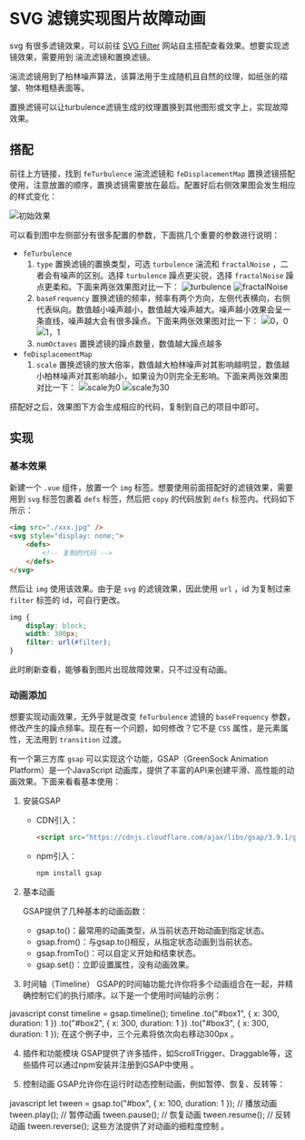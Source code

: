# SVG 滤镜实现图片故障动画

svg 有很多滤镜效果，可以前往 [SVG Filter](https://yoksel.github.io/svg-filters/#/) 网站自主搭配查看效果。想要实现滤镜效果，需要用到 湍流滤镜和置换滤镜。

湍流滤镜用到了柏林噪声算法，该算法用于生成随机且自然的纹理，如纸张的褶皱、物体粗糙表面等。

置换滤镜可以让turbulence滤镜生成的纹理置换到其他图形或文字上，实现故障效果。

## 搭配

前往上方链接，找到 `feTurbulence` 湍流滤镜和 `feDisplacementMap` 置换滤镜搭配使用，注意放置的顺序，置换滤镜需要放在最后。配置好后右侧效果图会发生相应的样式变化：

![初始效果](https://pic.imgdb.cn/item/67209d65d29ded1a8c121d68.png)

可以看到图中左侧部分有很多配置的参数，下面挑几个重要的参数进行说明：
- `feTurbulence`
  1. `type` 置换滤镜的置换类型，可选 `turbulence` 湍流和 `fractalNoise` ，二者会有噪声的区别。选择 `turbulence` 躁点更尖锐，选择 `fractalNoise` 躁点更柔和。下面来两张效果图对比一下：
    ![turbulence](https://pic.imgdb.cn/item/67209fcdd29ded1a8c143eb3.png)
    ![fractalNoise](https://pic.imgdb.cn/item/67209fe9d29ded1a8c145400.png)
  2. `baseFrequency` 置换滤镜的频率，频率有两个方向，左侧代表横向，右侧代表纵向。数值越小噪声越小，数值越大噪声越大。噪声越小效果会呈一条直线，噪声越大会有很多躁点。下面来两张效果图对比一下：
    ![0，0](https://pic.imgdb.cn/item/6720a0bed29ded1a8c152b65.png)
    ![1，1](https://pic.imgdb.cn/item/6720a0dcd29ded1a8c154ec0.png)
  3. `numOctaves` 置换滤镜的躁点数量，数值越大躁点越多
- `feDisplacementMap`
  1. `scale` 置换滤镜的放大倍率，数值越大柏林噪声对其影响越明显，数值越小柏林噪声对其影响越小，如果设为0则完全无影响。下面来两张效果图对比一下：
    ![scale为0](https://pic.imgdb.cn/item/6720a1ced29ded1a8c162a48.png)
    ![scale为30](https://pic.imgdb.cn/item/6720a1ebd29ded1a8c16411b.png)

搭配好之后，效果图下方会生成相应的代码，复制到自己的项目中即可。

## 实现

### 基本效果

新建一个 `.vue` 组件，放置一个 `img` 标签。想要使用前面搭配好的滤镜效果，需要用到 `svg` 标签包裹着 `defs` 标签，然后把 `copy` 的代码放到 `defs` 标签内。代码如下所示：

```html
<img src="./xxx.jpg" />
<svg style="display: none;">
    <defs>
        <!-- 复制的代码 -->
    </defs>
</svg>
```

然后让 `img` 使用该效果。由于是 `svg` 的滤镜效果，因此使用 `url` ，id 为复制过来 `filter` 标签的 id，可自行更改。

```css
img {
    display: block;
    width: 300px;
    filter: url(#filter);
}
```

此时刷新查看，能够看到图片出现故障效果，只不过没有动画。

### 动画添加

想要实现动画效果，无外乎就是改变 `feTurbulence` 滤镜的 `baseFrequency` 参数，修改产生的躁点频率。现在有一个问题，如何修改？它不是 `CSS` 属性，是元素属性，无法用到 `transition` 过渡。

有一个第三方库 `gsap` 可以实现这个功能，GSAP（GreenSock Animation Platform）是一个JavaScript 动画库，提供了丰富的API来创建平滑、高性能的动画效果。下面来看看基本使用：

1. 安装GSAP
    - CDN引入：
        ```html
        <script src="https://cdnjs.cloudflare.com/ajax/libs/gsap/3.9.1/gsap.min.js"></script>
        ```
    - npm引入：
        ```bash
        npm install gsap
        ```

2. 基本动画

    GSAP提供了几种基本的动画函数：
   - gsap.to()：最常用的动画类型，从当前状态开始动画到指定状态。
   - gsap.from()：与gsap.to()相反，从指定状态动画到当前状态。
   - gsap.fromTo()：可以自定义开始和结束状态。
   - gsap.set()：立即设置属性，没有动画效果。

3. 时间轴（Timeline）
GSAP的时间轴功能允许你将多个动画组合在一起，并精确控制它们的执行顺序。以下是一个使用时间轴的示例：

javascript
const timeline = gsap.timeline();
timeline
  .to("#box1", { x: 300, duration: 1 })
  .to("#box2", { x: 300, duration: 1 })
  .to("#box3", { x: 300, duration: 1 });
在这个例子中，三个元素将依次向右移动300px
。

4. 插件和功能模块
GSAP提供了许多插件，如ScrollTrigger、Draggable等，这些插件可以通过npm安装并注册到GSAP中使用
。

5. 控制动画
GSAP允许你在运行时动态控制动画，例如暂停、恢复、反转等：

javascript
let tween = gsap.to("#box", { x: 100, duration: 1 });
// 播放动画
tween.play();
// 暂停动画
tween.pause();
// 恢复动画
tween.resume();
// 反转动画
tween.reverse();
这些方法提供了对动画的细粒度控制
。